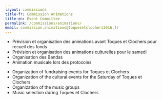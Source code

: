 ```yaml
---
layout: commissions 
title-fr: Commission Animations
title-en: Event Committee
permalink: /commissions/animations/
email: commission.animations@toquesetclochers2016.fr
---
```


<div class="txt-fr">
<ul>
<li>Prévision et organisation des animations avant Toques et Clochers pour recueil des fonds</li>
<li>Prévision et organisation des animations culturelles pour le samedi</li>
<li>Organisation des Bandas</li>
<li>Animation musicale lors des protocoles</li>
</ul>
</div>

<div class="txt-en">
<ul>
<li>Organization of fundraising events for Toques et Clochers</li>
<li>Organization of the cultural events for the Saturday of Toques et Clochers</li>
<li>Organization of the music groups</li>
<li>Music selection during Toques et Clochers</li>
</ul>
</div>
